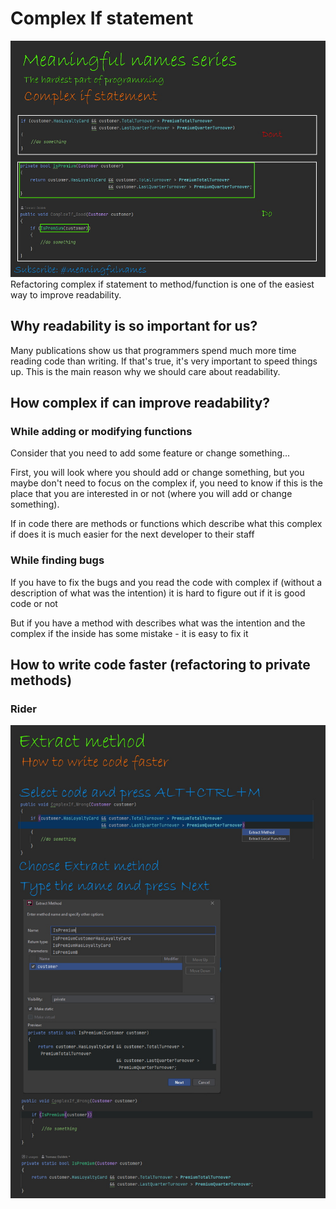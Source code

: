 # Complex If statement
![Complex if statement](https://github.com/DzidekDotNet/MeaningfulNames/blob/main/ComplexIf/ComplexIf.jpg?raw=true)
Refactoring complex if statement to method/function is one of the easiest way to improve readability.

## Why readability is so important for us?
Many publications show us that programmers spend much more time reading code than writing. If that's true, it's very important to speed things up. This is the main reason why we should care about readability.

## How complex if can improve readability?
### While adding or modifying functions
Consider that you need to add some feature or change something...

First, you will look where you should add or change something, but you maybe don't need to focus on the complex if, you need to know if this is the place that you are interested in or not (where you will add or change something). 

If in code there are methods or functions which describe what this complex if does it is much easier for the next developer to their staff
### While finding bugs
If you have to fix the bugs and you read the code with complex if (without a description of what was the intention) it is hard to figure out if it is good code or not

But if you have a method with describes what was the intention and the complex if the inside has some mistake - it is easy to fix it

## How to write code faster (refactoring to private methods)
### Rider
![ExtractMethod](https://github.com/DzidekDotNet/MeaningfulNames/blob/main/ExtractMethod.jpg?raw=true)
